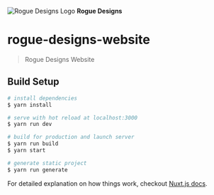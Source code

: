 ![Rogue Designs Logo](https://storage.googleapis.com/stiles-images/RogueLogo-256x158.png)
**Rogue Designs**

# rogue-designs-website

> Rogue Designs Website

## Build Setup

``` bash
# install dependencies
$ yarn install

# serve with hot reload at localhost:3000
$ yarn run dev

# build for production and launch server
$ yarn run build
$ yarn start

# generate static project
$ yarn run generate
```

For detailed explanation on how things work, checkout [Nuxt.js docs](https://nuxtjs.org).
